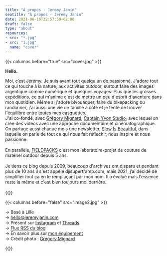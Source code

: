 ```yaml
---
title: "À propos - Jeremy Janin"
seotitle: "À propos - Jeremy Janin"
date: 2021-06-16T22:57:50+02:00
draft: false
type: "about"
resources:
- src: "*.jpg"
- src: "1.jpg"
  name: "cover"
---
```

{{< columns before="true" src="cover.jpg" >}}
<p><strong>Hello.</strong></p>
Moi, c’est Jérémy. Je suis avant tout quelqu'un de passionné. J'adore tout ce qui touche à la nature, aux activités outdoor, surtout faire des images argentique comme numérique et quelques voyages. Plus que les grosses expéditions, ce qui m'anime c'est de mettre un peu d'esprit d'aventure dans mon quotidien. Même si j'adore bivouaquer, faire du bikepacking ou randonner, j'ai aussi une vie de famille à côté et je tente de trouver l'équilibre entre toutes mes casquettes.
<br/>
J'ai co-fondé, avec <a href="https://gregorymignard.com/" target="blank">Grégory Mignard</a>, <a href="https://captainyvon.fr" target="blank">Captain Yvon Studio</a>, avec lequel on crée des vidéos avec une approche documentaire et cinématographique. On partage aussi chaque mois une newsletter, <a href="https://slowisbeautiful.substack.com"  target="blank">Slow Is Beautiful</a>, dans laquelle on parle de tout ce qui nous fait réflechir, nous inspire et nous passionne.<br/>
<br/>
En parallèle, <a href="http://fieldpacks.fr" target="blank">FIELDPACKS</a> c'est mon laboratoire-projet de couture de matériel outdoor depuis 5 ans.<br/>
<br/>
Je tiens ce blog depuis 2009, beaucoup d'archives ont disparu et pendant plus de 10 ans il s'est appelé djisupertramp.com, mais 2021, j’ai décidé de simplifier tout ça en le remplaçant par mon nom. Il a évolué mais l'essence reste la même et c'est bien toujours moi derrière. <br/>
<br/>
{{</columns>}}


{{< columns before="false" src="image2.jpg" >}}
<p>
→ Basé à Lille<br/>
→ <a href="mailto="hello@jeremyjanin.com">hello@jeremyjanin.com</a><br/>
→ Présent sur <a href="https://www.instagram.com/jeremy.janin/" target="blank">Instagram</a> et <a href="https://www.threads.net/@jeremy.janin" target="blank">Threads</a><br/>
→ <a href="https://jeremyjanin.com/posts/index.xml" target="blank">Flux RSS du blog</a><br/>
→ En savoir plus sur <a href="https://jeremyjanin.com/equipement/">mon équipement</a><br/>
→ Crédit photo : <a href="https://gregorymignard.com/" target="blank">Grégory Mignard</a></p>
{{</columns>}}
